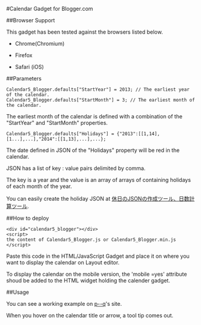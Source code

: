 #Calendar Gadget for Blogger.com

##Browser Support

This gadget has been tested against the browsers listed below.

* Chrome(Chromium)

* Firefox

* Safari (iOS)

##Parameters
```
Calendar5_Blogger.defaults["StartYear"] = 2013; // The earliest year of the calendar. 
Calendar5_Blogger.defaults["StartMonth"] = 3; // The earliest month of the calendar.

```
The earliest month of the calendar  is defined with a combination of the "StartYear" and "StartMonth" properties.

```
Calendar5_Blogger.defaults["Holidays"] = {"2013":[[1,14],[1...],...],"2014":[[1,13],...],...};
```

The date defined in JSON of the "Holidays" property will be red in the calendar.

JSON has a list  of key :  value  pairs delimited by comma. 

The key is a year and the value is an array of arrays of containing holidays of each month of the year.

You can easily create the holiday JSON at  [休日のJSONの作成ツール、日数計算ツール](https://p--q.blogspot.jp/2017/01/json.html).

##How to deploy

```
<div id="calendar5_blogger"></div>
<script> 
the content of Calendar5_Blogger.js or Calendar5_Blogger.min.js 
</script>
```

Paste this code in the HTML/JavaScript Gadget and place it on where you want to display the calendar on Layout editor.

To display the calendar on the mobile version,  the 'mobile =yes' attribute shoud be added to the HTML widget holding the calender gadget.

##Usage

You can see a working example on [p--q](https://p--q.blogspot.jp/)'s site.

When you hover on the calendar title or arrow, a tool tip comes out.
